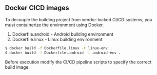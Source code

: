 Docker CICD images
------------------

To decouple the building project from vendor-locked CI/CD systems, you must
containerize the environment using Docker.

1. Dockerfile.android - Android building environment
2. Dockerfile.linux - Linux building environment

```bash
$ docker build -f Dockerfile.linux -t linux-env .
$ docker build -f Dockerfile.android -t android-env .
```

Before execution modify the CI/CD pipeline scripts to specify the correct
build image.
